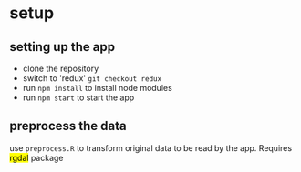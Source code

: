 # setup

## setting up the app

- clone the repository
- switch to 'redux' `git checkout redux`
- run `npm install` to install node modules
- run `npm start` to start the app

## preprocess the data

use `preprocess.R` to transform original data to be read by the app. Requires <mark>rgdal</mark> package
